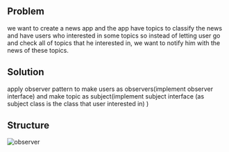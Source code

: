 ## Problem
we want to create a news app and the app have topics to classify the news
and have users who interested in some topics so instead of letting user go and check all of topics that he interested in,
we want to notify him with the news of these topics.

## Solution
apply observer pattern to make users as observers(implement observer interface) and make topic as subject(implement subject interface (as subject class is the class that user interested in) )

## Structure
![observer](https://github.com/user-attachments/assets/50737504-b90d-4169-959e-3246d502022f)